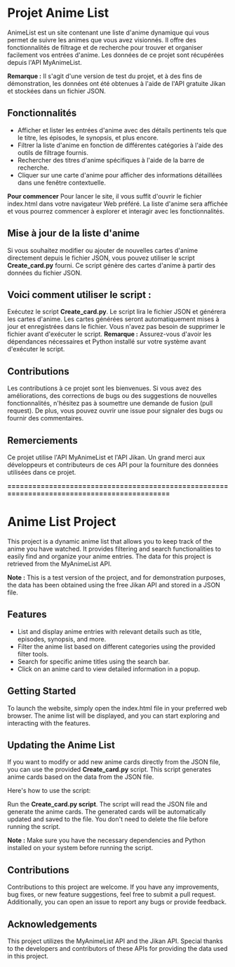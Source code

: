 # Projet Anime List

AnimeList est un site contenant une liste d'anime dynamique qui vous permet de suivre les animes que vous avez visionnés. Il offre des fonctionnalités de filtrage et de recherche pour trouver et organiser facilement vos entrées d'anime. Les données de ce projet sont récupérées depuis l'API MyAnimeList.

**Remarque :** Il s'agit d'une version de test du projet, et à des fins de démonstration, les données ont été obtenues à l'aide de l'API gratuite Jikan et stockées dans un fichier JSON.

## Fonctionnalités

- Afficher et lister les entrées d'anime avec des détails pertinents tels que le titre, les épisodes, le synopsis, et plus encore.
- Filtrer la liste d'anime en fonction de différentes catégories à l'aide des outils de filtrage fournis.
- Rechercher des titres d'anime spécifiques à l'aide de la barre de recherche.
- Cliquer sur une carte d'anime pour afficher des informations détaillées dans une fenêtre contextuelle.

**Pour commencer**
Pour lancer le site, il vous suffit d'ouvrir le fichier index.html dans votre navigateur Web préféré. La liste d'anime sera affichée et vous pourrez commencer à explorer et interagir avec les fonctionnalités.

## Mise à jour de la liste d'anime

Si vous souhaitez modifier ou ajouter de nouvelles cartes d'anime directement depuis le fichier JSON, vous pouvez utiliser le script **Create_card.py** fourni. Ce script génère des cartes d'anime à partir des données du fichier JSON.

## Voici comment utiliser le script :

Exécutez le script **Create_card.py**.
Le script lira le fichier JSON et générera les cartes d'anime.
Les cartes générées seront automatiquement mises à jour et enregistrées dans le fichier. Vous n'avez pas besoin de supprimer le fichier avant d'exécuter le script.
**Remarque :** Assurez-vous d'avoir les dépendances nécessaires et Python installé sur votre système avant d'exécuter le script.

## Contributions

Les contributions à ce projet sont les bienvenues. Si vous avez des améliorations, des corrections de bugs ou des suggestions de nouvelles fonctionnalités, n'hésitez pas à soumettre une demande de fusion (pull request). De plus, vous pouvez ouvrir une issue pour signaler des bugs ou fournir des commentaires.


## Remerciements

Ce projet utilise l'API MyAnimeList et l'API Jikan. Un grand merci aux développeurs et contributeurs de ces API pour la fourniture des données utilisées dans ce projet.


**============================================================================================**

# Anime List Project

This project is a dynamic anime list that allows you to keep track of the anime you have watched. It provides filtering and search functionalities to easily find and organize your anime entries. The data for this project is retrieved from the MyAnimeList API.

**Note :** This is a test version of the project, and for demonstration purposes, the data has been obtained using the free Jikan API and stored in a JSON file.


## Features 

- List and display anime entries with relevant details such as title, episodes, synopsis, and more.
- Filter the anime list based on different categories using the provided filter tools.
- Search for specific anime titles using the search bar.
- Click on an anime card to view detailed information in a popup.


## Getting Started

To launch the website, simply open the index.html file in your preferred web browser. The anime list will be displayed, and you can start exploring and interacting with the features.


## Updating the Anime List

If you want to modify or add new anime cards directly from the JSON file, you can use the provided **Create_card.py** script. This script generates anime cards based on the data from the JSON file.

Here's how to use the script:

Run the **Create_card.py script**.
The script will read the JSON file and generate the anime cards.
The generated cards will be automatically updated and saved to the file. You don't need to delete the file before running the script.

**Note :** Make sure you have the necessary dependencies and Python installed on your system before running the script.

## Contributions

Contributions to this project are welcome. If you have any improvements, bug fixes, or new feature suggestions, feel free to submit a pull request. Additionally, you can open an issue to report any bugs or provide feedback.


## Acknowledgements

This project utilizes the MyAnimeList API and the Jikan API. Special thanks to the developers and contributors of these APIs for providing the data used in this project.


